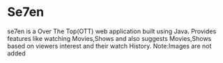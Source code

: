 # Se7en
se7en is a Over The Top(OTT) web application built using Java. Provides features like watching Movies,Shows and also suggests Movies,Shows based on viewers interest and their watch History.
Note:Images are not added
